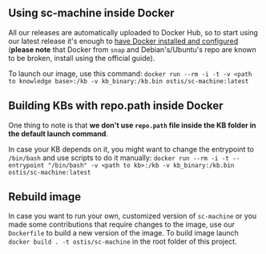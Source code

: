 ## Using sc-machine inside Docker
All our releases are automatically uploaded to Docker Hub, so to start using our latest release it's enough to [have Docker installed and configured](https://docs.docker.com/get-started/) (**please note** that Docker from `snap` and Debian's/Ubuntu's repo are known to be broken, install using the official guide).

To launch our image, use this command: `docker run --rm -i -t -v <path to knowledge base>:/kb -v kb_binary:/kb.bin ostis/sc-machine:latest`

## Building KBs with repo.path inside Docker
One thing to note is that **we don't use `repo.path` file inside the KB folder in the default launch command**. 

In case your KB depends on it, you might want to change the entrypoint to `/bin/bash` and use scripts to do it manually: `docker run --rm -i -t --entrypoint "/bin/bash" -v <path to kb>:/kb -v kb_binary:/kb.bin ostis/sc-machine:latest`


## Rebuild image
In case you want to run your own, customized version of `sc-machine` or you made some contributions that require changes to the image, use our `Dockerfile` to build a new version of the image. To build image launch `docker build . -t ostis/sc-machine` in the root folder of this project.